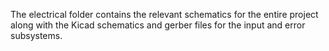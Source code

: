 The electrical folder contains the relevant schematics for the entire project along with the Kicad schematics and gerber files for the input and error subsystems.
